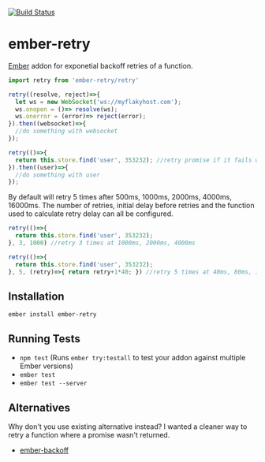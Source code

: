 [![Build Status](https://travis-ci.org/mrloop/ember-retry.svg?branch=master)](https://travis-ci.org/mrloop/ember-retry)

# ember-retry

[Ember](https://ember-cli.com) addon for exponetial backoff retries of a function.

```javascript
import retry from 'ember-retry/retry'

retry((resolve, reject)=>{
  let ws = new WebSocket('ws://myflakyhost.com');
  ws.onopen = ()=> resolve(ws);
  ws.onerror = (error)=> reject(error);
}).then((websocket)=>{
  //do something with websocket
});

retry(()=>{
  return this.store.find('user', 353232); //retry promise if it fails with error
}).then((user)=>{
  //do something with user
});
```

By default will retry 5 times after 500ms, 1000ms, 2000ms, 4000ms, 16000ms.
The number of retries, initial delay before retries and the function used to calculate retry delay can all be configured.

```javascript
retry(()=>{
  return this.store.find('user', 353232);
}, 3, 1000) //retry 3 times at 1000ms, 2000ms, 4000ms
```

```javascript
retry(()=>{
  return this.store.find('user', 353232);
}, 5, (retry)=>{ return retry+1*40; }) //retry 5 times at 40ms, 80ms, 120ms, 160ms, 200ms
```

## Installation

`ember install ember-retry`

## Running Tests

* `npm test` (Runs `ember try:testall` to test your addon against multiple Ember versions)
* `ember test`
* `ember test --server`

## Alternatives

Why don't you use existing alternative instead?
I wanted a cleaner way to retry a function where a promise wasn't returned.

* [ember-backoff](https://github.com/GavinJoyce/ember-backoff)
